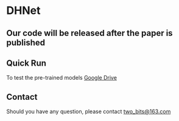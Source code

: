 # DHNet

##  Our code will be released after the paper is published


## Quick Run

To test the pre-trained models 
[Google Drive](https://drive.google.com/drive/folders/1RYksHDbd-5QEe8WAGuFFsaqNbVwKQWyh?usp=sharing)



<!--
## Citations
If our code helps your research or work, please consider citing our paper.
The following is a BibTeX reference:

```
@inproceedings{
gao2024learning,
title={Learning Enriched Features via Selective State Spaces Model for Efficient Image Deblurring},
author={Hu Gao and Bowen Ma and Ying Zhang and Jingfan Yang and Jing Yang and Depeng Dang},
booktitle={ACM Multimedia 2024},
year={2024},
}
```
-->

## Contact
Should you have any question, please contact two_bits@163.com

